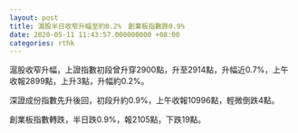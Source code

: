 ```yaml
---
layout: post
title: 滬股半日收窄升幅至約0.2%　創業板指數跌0.9%
date: 2020-05-11 11:43:57.000000000 +08:00
categories: rthk
---
```


滬股收窄升幅，上證指數初段曾升穿2900點，升至2914點，升幅近0.7%，上午收報2899點，上升3點，升幅約0.2%。

深證成份指數先升後回，初段升約0.9%，上午收報10996點，輕微倒跌4點。

創業板指數轉跌，半日跌0.9%，報2105點，下跌19點。
